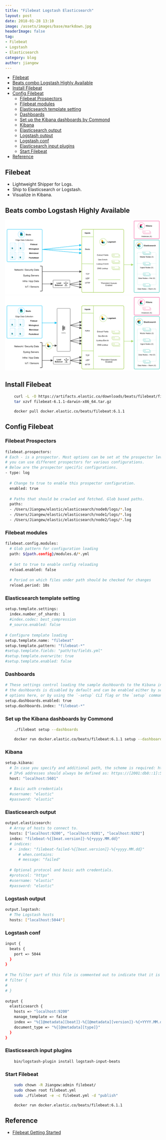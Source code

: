 ```yaml
---
title: "Filebeat Logstash Elasticsearch"
layout: post
date: 2018-01-28 13:10
image: /assets/images/base/markdown.jpg
headerImage: false
tag:
- Filebeat
- Logstash
- Elasticsearch
category: blog
author: jiangew
---
```


<!-- TOC -->

- [Filebeat](#filebeat)
- [Beats combo Logstash Highly Available](#beats-combo-logstash-highly-available)
- [Install Filebeat](#install-filebeat)
- [Config Filebeat](#config-filebeat)
    - [Filebeat Prospectors](#filebeat-prospectors)
    - [Filebeat modules](#filebeat-modules)
    - [Elasticsearch template setting](#elasticsearch-template-setting)
    - [Dashboards](#dashboards)
    - [Set up the Kibana dashboards by Commond](#set-up-the-kibana-dashboards-by-commond)
    - [Kibana](#kibana)
    - [Elasticsearch output](#elasticsearch-output)
    - [Logstash output](#logstash-output)
    - [Logstash conf](#logstash-conf)
    - [Elasticsearch input plugins](#elasticsearch-input-plugins)
    - [Start Filebeat](#start-filebeat)
- [Reference](#reference)

<!-- /TOC -->

## Filebeat
* Lightweight Shipper for Logs.
* Ship to Elasticsearch or Logstash.
* Visualize in Kibana.

## Beats combo Logstash Highly Available
![](/assets/images/post/20180128/beats-logstash-ha-01.png) <br />
![](/assets/images/post/20180128/beats-logstash-ha-02.png) <br />

## Install Filebeat
```sh
    curl -L -O https://artifacts.elastic.co/downloads/beats/filebeat/filebeat-6.1.1-darwin-x86_64.tar.gz
    tar xzvf filebeat-6.1.1-darwin-x86_64.tar.gz
```
```sh
    docker pull docker.elastic.co/beats/filebeat:6.1.1
```

## Config Filebeat

### Filebeat Prospectors
```sh
filebeat.prospectors:
# Each - is a prospector. Most options can be set at the prospector level, so
# you can use different prospectors for various configurations.
# Below are the prospector specific configurations.
- type: log

  # Change to true to enable this prospector configuration.
  enabled: true

  # Paths that should be crawled and fetched. Glob based paths.
  paths:
  - /Users/Jiangew/elastic/elasticsearch/node0/logs/*.log
  - /Users/Jiangew/elastic/elasticsearch/node1/logs/*.log
  - /Users/Jiangew/elastic/elasticsearch/node2/logs/*.log
```

### Filebeat modules
```sh
filebeat.config.modules:
  # Glob pattern for configuration loading
  path: ${path.config}/modules.d/*.yml

  # Set to true to enable config reloading
  reload.enabled: false

  # Period on which files under path should be checked for changes
  reload.period: 10s
```

### Elasticsearch template setting
```sh
setup.template.settings:
  index.number_of_shards: 1
  #index.codec: best_compression
  #_source.enabled: false

# Configure template loading
setup.template.name: "filebeat"
setup.template.pattern: "filebeat-*"
#setup.template.fields: "path/to/fields.yml"
#setup.template.overwrite: true
#setup.template.enabled: false
```

### Dashboards
```sh
# These settings control loading the sample dashboards to the Kibana index. Loading
# the dashboards is disabled by default and can be enabled either by setting the
# options here, or by using the `-setup` CLI flag or the `setup` command.
setup.dashboards.enabled: true
setup.dashboards.index: "filebeat-*"
```

### Set up the Kibana dashboards by Commond
```sh
    ./filebeat setup --dashboards
```
```sh
    docker run docker.elastic.co/beats/filebeat:6.1.1 setup --dashboards
```

### Kibana
```sh
setup.kibana:
  # In case you specify and additional path, the scheme is required: http://localhost:5601/path
  # IPv6 addresses should always be defined as: https://[2001:db8::1]:5601
  host: "localhost:5601"

  # Basic auth credentials
  #username: "elastic"
  #password: "elastic"
```

### Elasticsearch output
```sh
output.elasticsearch:
  # Array of hosts to connect to.
  hosts: ["localhost:9200", "localhost:9201", "localhost:9202"]
  index: "filebeat-%{[beat.version]}-%{+yyyy.MM.dd}"
  # indices:
  # - index: "filebeat-failed-%{[beat.version]}-%{+yyyy.MM.dd}"
      # when.contains:
      # message: "failed"

  # Optional protocol and basic auth credentials.
  #protocol: "https"
  #username: "elastic"
  #password: "elastic"
```

### Logstash output
```sh
output.logstash:
  # The Logstash hosts
  hosts: ["localhost:5044"]
```

### Logstash conf
```sh
input {
  beats {
    port => 5044
  }
}

# The filter part of this file is commented out to indicate that it is optional.
# filter {
#
# }

output {
  elasticsearch {
    hosts => "localhost:9200"
    manage_template => false
    index => "%{[@metadata][beat]}-%{[@metadata][version]}-%{+YYYY.MM.dd}"
    document_type => "%{[@metadata][type]}"
  }
}
```

### Elasticsearch input plugins
```sh
    bin/logstash-plugin install logstash-input-beats
```

### Start Filebeat
```sh
    sudo chown -R Jiangew:admin filebeat/
    sudo chown root filebeat.yml
    sudo ./filebeat -e -c filebeat.yml -d "publish"
```
```sh 
    docker run docker.elastic.co/beats/filebeat:6.1.1
```

## Reference
* [Filebeat Getting Started](https://www.elastic.co/guide/en/beats/filebeat/current/filebeat-getting-started.html)
